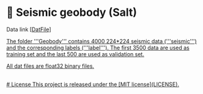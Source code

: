 # 🌟 Seismic geobody (Salt)

  Data link [<a href='https://rec.ustc.edu.cn/share/c8e35880-e839-11ee-8461-f3bb734ae389' target='_blank'>DatFile]

The folder '''Geobody''' contains 4000 224*224 seismic data ('''seismic''') and the corresponding labels ('''label'''). The first 3500 data are used as training set and the last 500 are used as validation set.

All dat files are float32 binary files.

<br>
<div>
# License
This project is released under the [MIT license](LICENSE).

